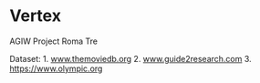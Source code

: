 # Vertex
AGIW Project Roma Tre


Dataset: 1. www.themoviedb.org 
         2. www.guide2research.com
         3. https://www.olympic.org 
